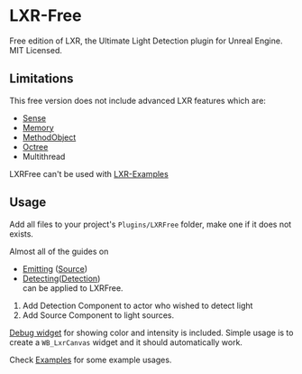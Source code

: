 # LXR-Free
Free edition of LXR, the Ultimate Light Detection plugin for Unreal Engine.<br>
MIT Licensed.

## Limitations
This free version does not include advanced LXR features which are:
- [Sense](https://docs.clusterfact.games/docs/LXR/Guides/Setup/Sensing)
- [Memory](https://docs.clusterfact.games/docs/LXR/Guides/Setup/Memory)
- [MethodObject](https://docs.clusterfact.games/docs/LXR/Guides/Setup/MethodObject)
- [Octree](https://docs.clusterfact.games/docs/LXR/Guides/Setup/Octree)
- Multithread

LXRFree can't be used with [LXR-Examples](https://github.com/zurra/LXR-Examples)

## Usage
Add all files to your project's `Plugins/LXRFree` folder, make one if it does not exists.

Almost all of the guides on 
- [Emitting](https://docs.clusterfact.games/docs/LXR/Guides/Setup/Emitting) ([Source](https://docs.clusterfact.games/docs/LXR/Classes/Source)) 
- [Detecting](https://docs.clusterfact.games/docs/LXR/Guides/Setup/Detecting)([Detection](https://docs.clusterfact.games/docs/LXR/Classes/Detection))
<br> can be applied to LXRFree.

1. Add Detection Component to actor who wished to detect light
2. Add Source Component to light sources.

[Debug widget](https://docs.clusterfact.games/docs/LXR/Guides/Setup/Widget) for showing color and intensity is included.
Simple usage is to create a `WB_LxrCanvas` widget and it should automatically work.

Check [Examples](https://docs.clusterfact.games/docs/LXR/Guides/Examples) for some example usages.

